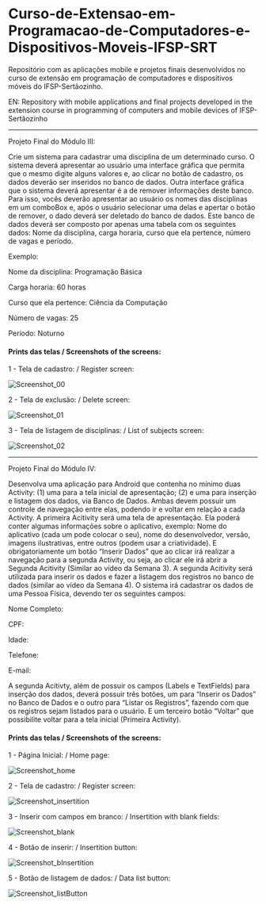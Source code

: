 # Curso-de-Extensao-em-Programacao-de-Computadores-e-Dispositivos-Moveis-IFSP-SRT
Repositório com as aplicações mobile e projetos finais desenvolvidos no curso de extensão em programação de computadores e dispositivos móveis do IFSP-Sertãozinho.

EN: Repository with mobile applications and final projects developed in the extension course in programming of computers and mobile devices of IFSP-Sertãozinho 
_____________________________________________________________________________________________________________________________
Projeto Final do Módulo III:

Crie um sistema para cadastrar uma disciplina de um determinado curso. O sistema deverá apresentar ao usuário uma interface gráfica que permita que o mesmo digite alguns valores e, ao clicar no botão de cadastro, os dados deverão ser inseridos no banco de dados. Outra interface gráfica que o sistema deverá apresentar é a de remover informações deste banco. Para isso, vocês deverão apresentar ao usuário os nomes das disciplinas em um comboBox e, após o usuário selecionar uma delas e apertar o botão de remover, o dado deverá ser deletado do banco de dados. 
Este banco de dados deverá ser composto por apenas uma tabela com os seguintes dados: Nome da disciplina, carga horaria, curso que ela pertence, número de vagas e período. 

Exemplo:

Nome da disciplina: Programação Básica

Carga horaria: 60 horas

Curso que ela pertence: Ciência da Computação

Número de vagas: 25

Período: Noturno

#### Prints das telas / Screenshots of the screens: 

1 - Tela de cadastro: / Register screen:

![Screenshot_00](https://github.com/mferoc/Curso-de-Extensao-em-Programacao-de-Computadores-e-Dispositivos-Moveis-IFSP-SRT/blob/master/FinalProjectModuloIII/screenshots/Screenshot_00.png)

2 - Tela de exclusão: / Delete screen:

![Screenshot_01](https://github.com/mferoc/Curso-de-Extensao-em-Programacao-de-Computadores-e-Dispositivos-Moveis-IFSP-SRT/blob/master/FinalProjectModuloIII/screenshots/Screenshot_01.png)

3 - Tela de listagem de disciplinas: / List of subjects screen: 

![Screenshot_02](https://github.com/mferoc/Curso-de-Extensao-em-Programacao-de-Computadores-e-Dispositivos-Moveis-IFSP-SRT/blob/master/FinalProjectModuloIII/screenshots/Screenshot_03.png)

_____________________________________________________________________________________________________________________________
Projeto Final do Módulo IV:

Desenvolva uma aplicação para Android que contenha no mínimo duas Activity: (1) uma para a tela inicial de apresentação; (2) e uma para inserção e listagem dos dados, via Banco de Dados. Ambas devem possuir um controle de navegação entre elas, podendo ir e voltar em relação a cada Activity.
A primeira Acitivity será uma tela de apresentação. Ela poderá conter algumas informações sobre o aplicativo, exemplo: Nome do aplicativo (cada um pode colocar o seu), nome do desenvolvedor, versão, imagens ilustrativas, entre outros (podem usar a criatividade). E obrigatoriamente um botão “Inserir Dados” que ao clicar irá realizar a navegação para a segunda Activity, ou seja, ao clicar ele irá abrir a Segunda Acitivity (Similar ao vídeo da Semana 3). A segunda Acitivity será utilizada para inserir os dados e fazer a listagem dos registros no banco de dados (similar ao vídeo da Semana 4). O sistema irá cadastrar os dados de uma Pessoa Física, devendo ter os seguintes campos:

Nome Completo:

CPF:

Idade:

Telefone:

E-mail:

A segunda Acitivty, além de possuir os campos (Labels e TextFields) para inserção dos dados, deverá possuir três botões, um para “Inserir os Dados” no Banco de Dados e o outro para “Listar os Registros”, fazendo com que os registros sejam listados para o usuário. E um terceiro botão “Voltar” que possibilite voltar para a tela inicial (Primeira Activity).

#### Prints das telas / Screenshots of the screens: 

1 - Página Inicial: / Home page:

![Screenshot_home](https://github.com/mferoc/Curso-de-Extensao-em-Programacao-de-Computadores-e-Dispositivos-Moveis-IFSP-SRT/blob/master/FinalProjectModuloIV/screenshots/HomePage.png)

2 - Tela de cadastro: / Register screen:

![Screenshot_insertition](https://github.com/mferoc/Curso-de-Extensao-em-Programacao-de-Computadores-e-Dispositivos-Moveis-IFSP-SRT/blob/master/FinalProjectModuloIV/screenshots/InsertionPage.png)

3 - Inserir com campos em branco: / Insertition with blank fields:

![Screenshot_blank](https://github.com/mferoc/Curso-de-Extensao-em-Programacao-de-Computadores-e-Dispositivos-Moveis-IFSP-SRT/blob/master/FinalProjectModuloIV/screenshots/NoFieldsInsertion.png)

4 - Botão de inserir: / Insertition button:

![Screenshot_bInsertition](https://github.com/mferoc/Curso-de-Extensao-em-Programacao-de-Computadores-e-Dispositivos-Moveis-IFSP-SRT/blob/master/FinalProjectModuloIV/screenshots/InsertionButton.png)

5 - Botão de listagem de dados: / Data list button:

![Screenshot_listButton](https://github.com/mferoc/Curso-de-Extensao-em-Programacao-de-Computadores-e-Dispositivos-Moveis-IFSP-SRT/blob/master/FinalProjectModuloIV/screenshots/ListButton.png)
